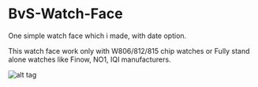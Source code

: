 # BvS-Watch-Face
One simple watch face which i made, with date option.   

This watch face work only with W806/812/815 chip watches or Fully stand alone watches like Finow, NO1, IQI manufacturers. 

![alt tag](http://i.imgur.com/JK7dtkw.png)
